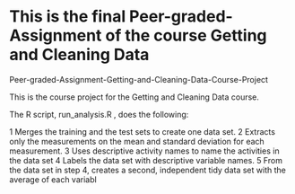 # This is the final Peer-graded-Assignment of the course Getting and Cleaning Data
Peer-graded-Assignment-Getting-and-Cleaning-Data-Course-Project


This is the course project for the Getting and Cleaning Data course.

The R script, run_analysis.R , does the following:

1	Merges the training and the test sets to create one data set.
2	Extracts only the measurements on the mean and standard deviation for each measurement.
3	Uses descriptive activity names to name the activities in the data set
4	Labels the data set with descriptive variable names.
5	From the data set in step 4, creates a second, independent tidy data set with the average of each variabl